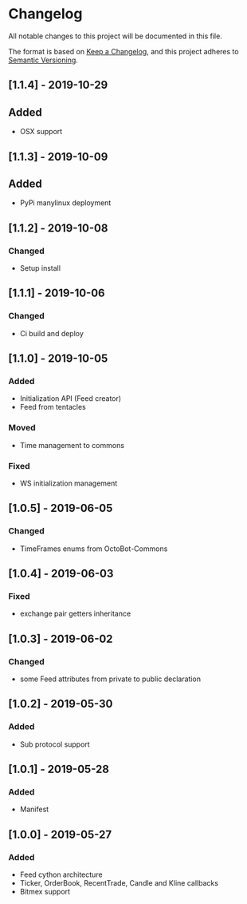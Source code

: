 # Changelog
All notable changes to this project will be documented in this file.

The format is based on [Keep a Changelog](https://keepachangelog.com/en/1.0.0/),
and this project adheres to [Semantic Versioning](https://semver.org/spec/v2.0.0.html).

## [1.1.4] - 2019-10-29
## Added
- OSX support

## [1.1.3] - 2019-10-09
## Added
- PyPi manylinux deployment

## [1.1.2] - 2019-10-08
### Changed
- Setup install

## [1.1.1] - 2019-10-06
### Changed
- Ci build and deploy

## [1.1.0] - 2019-10-05
### Added
- Initialization API (Feed creator)
- Feed from tentacles

### Moved
- Time management to commons

### Fixed
- WS initialization management

## [1.0.5] - 2019-06-05
### Changed
- TimeFrames enums from OctoBot-Commons

## [1.0.4] - 2019-06-03
### Fixed
- exchange pair getters inheritance

## [1.0.3] - 2019-06-02
### Changed
- some Feed attributes from private to public declaration

## [1.0.2] - 2019-05-30
### Added
- Sub protocol support

## [1.0.1] - 2019-05-28
### Added
- Manifest

## [1.0.0] - 2019-05-27
### Added
- Feed cython architecture
- Ticker, OrderBook, RecentTrade, Candle and Kline callbacks
- Bitmex support

